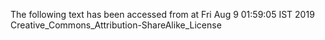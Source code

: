 The following text has been accessed from at Fri Aug 9 01:59:05 IST 2019
Creative_Commons_Attribution-ShareAlike_License
